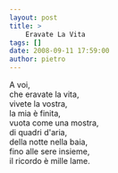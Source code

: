 ```yaml
---
layout: post
title: >
    Eravate La Vita
tags: []
date: 2008-09-11 17:59:00
author: pietro
---
```

A voi,<br/>che eravate la vita,<br/>vivete la vostra,<br/>la mia è finita,<br/>vuota come una mostra,<br/>di quadri d'aria,<br/>della notte nella baia,<br/>fino alle sere insieme,<br/>il ricordo è mille lame.
